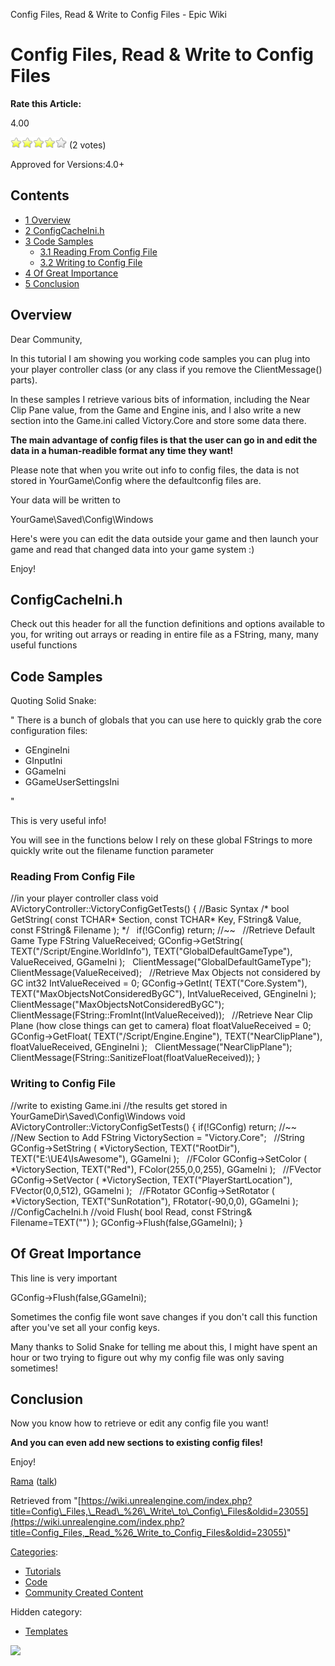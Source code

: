 Config Files, Read & Write to Config Files - Epic Wiki                    

Config Files, Read & Write to Config Files
==========================================

**Rate this Article:**

4.00

![](/extensions/VoteNY/images/star_on.gif)![](/extensions/VoteNY/images/star_on.gif)![](/extensions/VoteNY/images/star_on.gif)![](/extensions/VoteNY/images/star_on.gif)![](/extensions/VoteNY/images/star_off.gif) (2 votes)

Approved for Versions:4.0+

Contents
--------

*   [1 Overview](#Overview)
*   [2 ConfigCacheIni.h](#ConfigCacheIni.h)
*   [3 Code Samples](#Code_Samples)
    *   [3.1 Reading From Config File](#Reading_From_Config_File)
    *   [3.2 Writing to Config File](#Writing_to_Config_File)
*   [4 Of Great Importance](#Of_Great_Importance)
*   [5 Conclusion](#Conclusion)

Overview
--------

Dear Community,

In this tutorial I am showing you working code samples you can plug into your player controller class (or any class if you remove the ClientMessage() parts).

In these samples I retrieve various bits of information, including the Near Clip Pane value, from the Game and Engine inis, and I also write a new section into the Game.ini called Victory.Core and store some data there.

  
**The main advantage of config files is that the user can go in and edit the data in a human-readible format any time they want!**

  
Please note that when you write out info to config files, the data is not stored in YourGame\\Config where the defaultconfig files are.

Your data will be written to

YourGame\\Saved\\Config\\Windows

Here's were you can edit the data outside your game and then launch your game and read that changed data into your game system :)

Enjoy!

ConfigCacheIni.h
----------------

Check out this header for all the function definitions and options available to you, for writing out arrays or reading in entire file as a FString, many, many useful functions

Code Samples
------------

Quoting Solid Snake:

" There is a bunch of globals that you can use here to quickly grab the core configuration files:

*   GEngineIni
*   GInputIni
*   GGameIni
*   GGameUserSettingsIni

"

This is very useful info!

You will see in the functions below I rely on these global FStrings to more quickly write out the filename function parameter

### Reading From Config File

//in your player controller class
void AVictoryController::VictoryConfigGetTests()
{
	//Basic Syntax
	/\*
	bool GetString( 
		const TCHAR\* Section, 
		const TCHAR\* Key, 
		FString& Value, 
		const FString& Filename 
	);
	\*/
 
	if(!GConfig) return;
	//~~
 
	//Retrieve Default Game Type
	FString ValueReceived;
	GConfig\-\>GetString(
		TEXT("/Script/Engine.WorldInfo"),
		TEXT("GlobalDefaultGameType"),
		ValueReceived,
		GGameIni
	);
 
	ClientMessage("GlobalDefaultGameType");
	ClientMessage(ValueReceived);
 
        //Retrieve Max Objects not considered by GC
	int32 IntValueReceived \= 0;
	GConfig\-\>GetInt(
		TEXT("Core.System"),
		TEXT("MaxObjectsNotConsideredByGC"),
		IntValueReceived,
		GEngineIni
	);
 
	ClientMessage("MaxObjectsNotConsideredByGC");
	ClientMessage(FString::FromInt(IntValueReceived));
 
         //Retrieve Near Clip Plane (how close things can get to camera)
	float floatValueReceived \= 0;
	GConfig\-\>GetFloat(
		TEXT("/Script/Engine.Engine"),
		TEXT("NearClipPlane"),
		floatValueReceived,
		GEngineIni
	);
 
	ClientMessage("NearClipPlane");
	ClientMessage(FString::SanitizeFloat(floatValueReceived));
}

### Writing to Config File

//write to existing Game.ini
//the results get stored in YourGameDir\\Saved\\Config\\Windows
void AVictoryController::VictoryConfigSetTests()
{
	if(!GConfig) return;
	//~~
 
	//New Section to Add
	FString VictorySection \= "Victory.Core";
 
	//String
	GConfig\-\>SetString (
		\*VictorySection,
		TEXT("RootDir"),
		TEXT("E:\\UE4\\IsAwesome"),
		GGameIni
	);
 
	//FColor
	GConfig\-\>SetColor (
		\*VictorySection,
		TEXT("Red"),
		FColor(255,0,0,255),
		GGameIni
	);
 
	//FVector
	GConfig\-\>SetVector (
		\*VictorySection,
		TEXT("PlayerStartLocation"),
		FVector(0,0,512),
		GGameIni
	);
 
	//FRotator
	GConfig\-\>SetRotator (
		\*VictorySection,
		TEXT("SunRotation"),
		FRotator(\-90,0,0),
		GGameIni
	);
 
	//ConfigCacheIni.h
	//void Flush( bool Read, const FString& Filename=TEXT("") );
	GConfig\-\>Flush(false,GGameIni);
}

Of Great Importance
-------------------

This line is very important

GConfig\-\>Flush(false,GGameIni);

Sometimes the config file wont save changes if you don't call this function after you've set all your config keys.

Many thanks to Solid Snake for telling me about this, I might have spent an hour or two trying to figure out why my config file was only saving sometimes!

Conclusion
----------

Now you know how to retrieve or edit any config file you want!

**And you can even add new sections to existing config files!**

Enjoy!

[Rama](/User:Rama "User:Rama") ([talk](/User_talk:Rama "User talk:Rama"))

Retrieved from "[https://wiki.unrealengine.com/index.php?title=Config\_Files,\_Read\_%26\_Write\_to\_Config\_Files&oldid=23055](https://wiki.unrealengine.com/index.php?title=Config_Files,_Read_%26_Write_to_Config_Files&oldid=23055)"

[Categories](/Special:Categories "Special:Categories"):

*   [Tutorials](/Category:Tutorials "Category:Tutorials")
*   [Code](/Category:Code "Category:Code")
*   [Community Created Content](/Category:Community_Created_Content "Category:Community Created Content")

Hidden category:

*   [Templates](/Category:Templates "Category:Templates")

  ![](https://tracking.unrealengine.com/track.png)